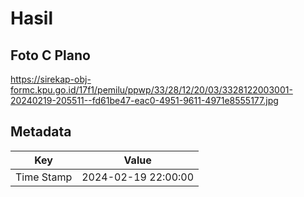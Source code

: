 # Hasil

## Foto C Plano

https://sirekap-obj-formc.kpu.go.id/17f1/pemilu/ppwp/33/28/12/20/03/3328122003001-20240219-205511--fd61be47-eac0-4951-9611-4971e8555177.jpg


## Metadata

| Key        | Value               |
| ---------- | ------------------- |
| Time Stamp | 2024-02-19 22:00:00 |



